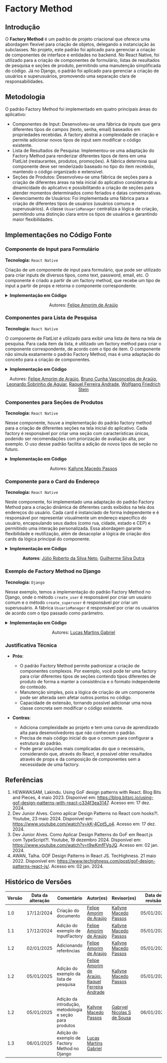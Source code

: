 # Factory Method

## Introdução

<!-- Inclua os seguintes elementos:

- **Objetivo**: Descrever o propósito deste documento.
- **Contexto**: Breve explicação sobre o projeto e sua importância.
- **Escopo**: Delimitação do conteúdo abordado neste documento. -->

O **Factory Method** é um padrão de projeto criacional que oferece uma abordagem flexível para criação de objetos, delegando a instanciação às subclasses. No projeto, este padrão foi aplicado para gerenciar a criação de componentes de interface e entidades no backend. No React Native, foi utilizado para a criação de componentes de formulário, listas de resultados de pesquisa e seções de produto, permitindo uma manutenção simplificada do código. Já no Django, o padrão foi aplicado para gerenciar a criação de usuários e superusuários, promovendo uma separação clara de responsabilidades.

## Metodologia

<!-- Explique como as decisões foram tomadas, as ferramentas utilizadas, e justifique escolhas arquiteturais.

- **Processo de Trabalho**: Descrição do método utilizado pela equipe (ex.: Scrum, Kanban).
- **Ferramentas Utilizadas**: Ferramentas empregadas na criação deste artefato (ex.: LucidChart, GitHub).
- **Justificativa**: Razões para as escolhas metodológicas e tecnológicas. -->

O padrão Factory Method foi implementado em quatro principais áreas do aplicativo:

- Componentes de Input: Desenvolveu-se uma fábrica de inputs que gera diferentes tipos de campos (texto, senha, email) baseados em propriedades recebidas. A factory abstrai a complexidade de criação e permite adicionar novos tipos de input sem modificar o código existente.
- Lista de Resultados de Pesquisa: Implementou-se uma adaptação do Factory Method para renderizar diferentes tipos de itens em uma FlatList (restaurantes, produtos, promoções). A fábrica determina qual componente deve ser renderizado baseado no tipo do item recebido, mantendo o código organizado e extensível.
- Seções de Produtos: Desenvolveu-se uma fábrica de seções para a criação de diferentes áreas na tela inicial do aplicativo considerando a dinamicidade do aplicativo e possibilitando a criação de seções para atender momentos determinados como feriados e datas comemorativas.
- Gerenciamento de Usuários: Foi implementada uma fábrica para a criação de diferentes tipos de usuários (usuários comuns e superusuários). A classe `UsuarioManager` centraliza a lógica de criação, permitindo uma distinção clara entre os tipos de usuários e garantindo maior flexibilidades.

## Implementações no Código Fonte

<!-- Descreva como o padrão foi implementado no projeto, incluindo código e diagramas. -->


### Componente de Input para Formulário

**Tecnologia:** `React Native`

Criação de um componente de input para formulário, que pode ser utilizado para criar inputs de diversos tipos, como text, password, email, etc. O componente é criado a partir de um factory method, que recebe um tipo de input a partir de props e retorna o componente correspondente.

<details>
<summary><b>Implementação em Código</b></summary>

**Componente [InputFactory.tsx](https://github.com/UnBArqDsw2024-2/2024.2_G7_Entrega_Entrega_03/blob/12-us01/src/HungryHub.2024.2-Front/hungryhub/src/components/InputFactory.tsx)**:

![InputFactory](./assets/inputfactory.png)

**Implementação do InputFactory no [FormInput.tsx](https://github.com/UnBArqDsw2024-2/2024.2_G7_Entrega_Entrega_03/blob/12-us01/src/HungryHub.2024.2-Front/hungryhub/src/components/FormInput.tsx)**:

![FormInput](./assets/form-input.png)

**Utilização no [Register.tsx](https://github.com/UnBArqDsw2024-2/2024.2_G7_Entrega_Entrega_03/blob/12-us01/src/HungryHub.2024.2-Front/hungryhub/src/app/(public)/register.tsx)**:

![Formulário](./assets/implementacao-inputfactory.png)

</details>

<center>

Autores: [Felipe Amorim de Araújo](https://github.com/lipeaaraujo)

</center>

### Componentes para Lista de Pesquisa

**Tecnologia:** `React Native`

O componente de FlatList é utilizado para exibir uma lista de itens na tela de pesquisa. Para cada item da lista, é utilizado um factory method para criar o componente correspondente, de acordo com o tipo de item. O componente não simula exatamente o padrão Factory Method, mas é uma adaptação do conceito para a criação de componentes.

<details>
<summary><b>Implementação em Código</b></summary>

**[FlatList na Tela de Pesquisa](https://github.com/UnBArqDsw2024-2/2024.2_G7_Entrega_Entrega_03/blob/19-us09/src/HungryHub.2024.2-Front/hungryhub/src/app/(auth)/(tabs)/search.tsx)**:

![factory-searchitem](./assets/factory-searchitem.png)

</details>

<center>

Autores: [Felipe Amorim de Araújo](https://github.com/lipeaaraujo), [Bruno Cunha Vasconcelos de Araújo](https://github.com/brunocva), [Leonardo Sobrinho de Aguiar](https://github.com/Leonardo0o0), [Raquel Ferreira Andrade](https://github.com/raquel-andrade), [Wolfgang Friedrich Stein](https://github.com/Wolffstein)

</center>

### Componentes para Seções de Produtos

**Tecnologia:** `React Native`

Nesse componente, houve a implementação do padrão factory method para a criação de diferentes seções na tela inicial do aplicativo. Cada factory é responsável por criar uma seção com características únicas, podendo ser recomendações com priorização de avaliação alta, por exemplo. O uso desse padrão facilita a adição de novos tipos de seção no futuro.

<details>
<summary><b>Implementação em Código</b></summary>

**Componente [ProductSectionFactory.tsx](https://github.com/UnBArqDsw2024-2/2024.2_G7_Entrega_Entrega_03/blob/2e14635d78cec6fe56c077d691d46e6996ae38e9/src/HungryHub.2024.2-Front/hungryhub/src/components/ProductSectionFactory.tsx)**:

![factory-section](./assets/factory-section.png)

**Utilização no [index.tsx](https://github.com/UnBArqDsw2024-2/2024.2_G7_Entrega_Entrega_03/blob/2e14635d78cec6fe56c077d691d46e6996ae38e9/src/HungryHub.2024.2-Front/hungryhub/src/app/(auth)/(tabs)/index.tsx)**:

![factory-productsectionfactory](./assets/implementacao-productsectionfactory.png)

</details>

<center>

Autores: [Kallyne Macedo Passos](https://github.com/kalipassos)

</center>

### Componente para o Card do Endereço

**Tecnologia:** `React Native`

Neste componente, foi implementado uma adaptação do padrão Factory Method para a criação dinâmica de diferentes cards exibidos na tela dos endereços do usuário. Cada card é instanciado de forma independente e é responsável por representar visualmente um endereço específico do usuário, encapsulando seus dados (como rua, cidade, estado e CEP) e permitindo uma interação personalizada. Essa abordagem garante flexibilidade e reutilização, além de desacoplar a lógica de criação dos cards da lógica principal do componente.

<details>

<summary><b>Implementação em Código</b></summary>

**Componente [AddressCard.tsx](https://github.com/UnBArqDsw2024-2/2024.2_G7_Entrega_Entrega_03/blob/main/src/HungryHub.2024.2-Front/hungryhub/src/components/Profile/AddressCard.tsx)**

![address-card](./assets/address-card.png)

**Utilizado no [index.tsx](https://github.com/UnBArqDsw2024-2/2024.2_G7_Entrega_Entrega_03/blob/main/src/HungryHub.2024.2-Front/hungryhub/src/app/(auth)/(tabs)/profile/addresses/index.tsx)**

![address-card-component](./assets/address-card-component.png)

</details>

<center>

**Autores**: [Júlio Roberto da Silva Neto](https://github.com/JulioR2022), [Guilherme Silva Dutra](https://github.com/GuiDutra21)

</center>

### Exemplo de Factory Method no Django

**Tecnologia:** `Django`

Nesse exemplo, temos a implementação do padrão Factory Method no Django, onde o método `create_user` é responsável por criar um usuário comum e o método `create_superuser` é responsável por criar um superusuário. A fábrica `UsuarioManager` é responsável por criar os usuários de acordo com o tipo passado como parâmetro.

<details>
<summary><b>Implementação em Código</b></summary>

**[UsuarioManager.py](https://github.com/UnBArqDsw2024-2/2024.2_G7_Entrega_Entrega_03/blob/main/src/HungryHub.2024.2-Back/hungryhub/models.py#L6)**:

![factory-usuario](./assets/FactoryMethod%20-%20UsuarioManager.png)

</details>

<center>

Autores: [Lucas Martins Gabriel](https://github.com/martinsglucas)

</center>

### Justificativa Técnica

- **Prós**:
    - O padrão Factory Method permite padronizar a criação de componentes complexos. Por exemplo, você pode ter uma factory para criar diferentes tipos de seções contendo tipos diferentes de produto de forma a manter a consistência e o formato independente do conteúdo.  
    - Manutenção simples, pois a lógica de criação de um componente pode ser alterada sem afetar outros pontos no código.
    - Capacidade de extensão, tornando possível adicionar uma nova classe concreta sem modificar o código existente.

- **Contras**:
    - Adiciona complexidade ao projeto e tem uma curva de aprendizado alta para desenvolvedores que não conhecem o padrão.  
    - Precisa de mais código inicial do que o comum para configurar a estrutura do padrão.
    - Pode gerar soluções mais complicadas do que o necessário, considerando que, através do React, é possível obter resultados através de props e da composição de componentes sem a necessidade de uma factory.


<!-- ## Rastreabilidade Adicione uma seção para mapear decisões a requisitos ou justificativas técnicas.

| Decisão Relacionada | Justificativa | Elo | Data |
| -- | -- | -- | -- |
| Escolha de arquitetura em camadas | Modularidade e separação de responsabilidades | [R01]() | 07/12/2024 | -->

## Referências

1. HEWAWASAM, Lakindu. Using GoF design patterns with React. Blog Bits and Pieces, 4 maio 2023. Disponível em: https://blog.bitsrc.io/using-gof-design-patterns-with-react-c334f3ea3147. Acesso em: 17 dez. 2024.
2. Dev Junior Alves. Como aplicar Design Patterns no React com hooks?!. Youtube, 23 maio 2024. Disponível em: https://www.youtube.com/watch?v=kK-4Cpt5_o4. Acesso em: 17 dez. 2024.
3. Dev Junior Alves. Como Aplicar Design Patterns do GoF em React.js com TypeScript?!. Youtube, 19 dezembro 2024. Disponível em: https://www.youtube.com/watch?v=t9wKmfFVgJQ. Acesso em: 02 jan. 2024.
4. AWAN, Talha. GOF Design Patterns in React JS. TecHighness. 21 maio 2022. Disponível em: https://www.techighness.com/post/gof-design-patterns-react-js/. Acesso em: 02 jan. 2024.

## Histórico de Versões

| Versão | Data da alteração | Comentário | Autor(es) | Revisor(es) | Data de revisão |
|--------|-----------|-----------|-----------|-------------|-------------|
| 1.0 | 17/12/2024 | Criação do documento | [Felipe Amorim de Araújo](https://github.com/lipeaaraujo) | [Kallyne Macedo Passos](https://github.com/kalipassos) | 05/01/2025 |
| 1.1 | 17/12/2024 | Adição do exemplo de InputFactory | [Felipe Amorim de Araújo](https://github.com/lipeaaraujo) | [Kallyne Macedo Passos](https://github.com/kalipassos) | 05/01/2025 |
| 1.2 | 02/01/2025 | Adicionando referências | [Felipe Amorim de Araújo](https://github.com/lipeaaraujo) | [Kallyne Macedo Passos](https://github.com/kalipassos) | 05/01/2025 |
| 1.2 | 05/01/2025 | Adição do exemplo da lista de pesquisa | [Felipe Amorim de Araújo](https://github.com/lipeaaraujo), [Raquel Ferreira Andrade](https://github.com/raquel-andrade) |[Kallyne Macedo Passos](https://github.com/kalipassos)  | 05/01/2025 |
| 1.2 | 05/01/2025 | Adição da introdução, metodologia e seção para produtos | [Kallyne Macedo Passos](https://github.com/kalipassos) | [Gabryel Nicolas S de Sousa](https://github.com/gabryelns) | 06/01/2025 |
| 1.3 | 06/01/2025 | Adição do exemplo de Factory Method no Django | [Lucas Martins Gabriel](https://github.com/martinsglucas) | | |
